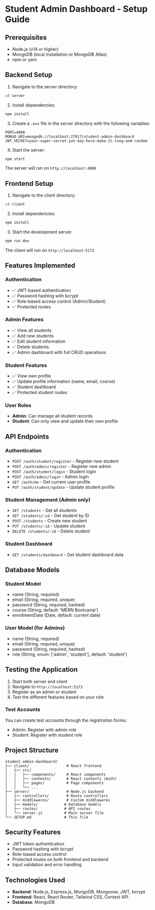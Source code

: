 # Student Admin Dashboard - Setup Guide

## Prerequisites

- Node.js (v14 or higher)
- MongoDB (local installation or MongoDB Atlas)
- npm or yarn

## Backend Setup

1. Navigate to the server directory:

```bash
cd server
```

2. Install dependencies:

```bash
npm install
```

3. Create a `.env` file in the server directory with the following variables:

```env
PORT=4000
MONGO_URI=mongodb://localhost:27017/student-admin-dashboard
JWT_SECRET=your-super-secret-jwt-key-here-make-it-long-and-random
```

4. Start the server:

```bash
npm start
```

The server will run on `http://localhost:4000`

## Frontend Setup

1. Navigate to the client directory:

```bash
cd client
```

2. Install dependencies:

```bash
npm install
```

3. Start the development server:

```bash
npm run dev
```

The client will run on `http://localhost:5173`

## Features Implemented

### Authentication

- ✅ JWT-based authentication
- ✅ Password hashing with bcrypt
- ✅ Role-based access control (Admin/Student)
- ✅ Protected routes

### Admin Features

- ✅ View all students
- ✅ Add new students
- ✅ Edit student information
- ✅ Delete students
- ✅ Admin dashboard with full CRUD operations

### Student Features

- ✅ View own profile
- ✅ Update profile information (name, email, course)
- ✅ Student dashboard
- ✅ Protected student routes

### User Roles

- **Admin**: Can manage all student records
- **Student**: Can only view and update their own profile

## API Endpoints

### Authentication

- `POST /auth/student/register` - Register new student
- `POST /auth/admin/register` - Register new admin
- `POST /auth/student/login` - Student login
- `POST /auth/admin/login` - Admin login
- `GET /auth/me` - Get current user profile
- `PUT /auth/student/update` - Update student profile

### Student Management (Admin only)

- `GET /students` - Get all students
- `GET /students/:id` - Get student by ID
- `POST /students` - Create new student
- `PUT /students/:id` - Update student
- `DELETE /students/:id` - Delete student

### Student Dashboard

- `GET /students/dashboard` - Get student dashboard data

## Database Models

### Student Model

- name (String, required)
- email (String, required, unique)
- password (String, required, hashed)
- course (String, default: 'MERN Bootcamp')
- enrollmentDate (Date, default: current date)

### User Model (for Admins)

- name (String, required)
- email (String, required, unique)
- password (String, required, hashed)
- role (String, enum: ['admin', 'student'], default: 'student')

## Testing the Application

1. Start both server and client
2. Navigate to `http://localhost:5173`
3. Register as an admin or student
4. Test the different features based on your role

### Test Accounts

You can create test accounts through the registration forms:

- Admin: Register with admin role
- Student: Register with student role

## Project Structure

```
student-admin-dashboard/
├── client/                 # React frontend
│   ├── src/
│   │   ├── components/     # React components
│   │   ├── contexts/       # React contexts (Auth)
│   │   ├── pages/          # Page components
│   │   └── ...
├── server/                 # Node.js backend
│   ├── controllers/        # Route controllers
│   ├── middlewares/        # Custom middlewares
│   ├── models/            # Database models
│   ├── routes/            # API routes
│   └── server.js          # Main server file
└── SETUP.md               # This file
```

## Security Features

- JWT token authentication
- Password hashing with bcrypt
- Role-based access control
- Protected routes on both frontend and backend
- Input validation and error handling

## Technologies Used

- **Backend**: Node.js, Express.js, MongoDB, Mongoose, JWT, bcrypt
- **Frontend**: React, React Router, Tailwind CSS, Context API
- **Database**: MongoDB

